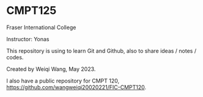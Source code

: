 # CMPT125
 
Fraser International College

Instructor: Yonas

This repository is using to learn Git and Github, also to share ideas / notes / codes.

Created by Weiqi Wang, May 2023.

I also have a public repository for CMPT 120, https://github.com/wangweiqi20020221/FIC-CMPT120.